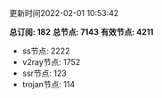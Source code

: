 更新时间2022-02-01 10:53:42

**总订阅: 182**
**总节点: 7143**
**有效节点: 4211**
- ss节点: 2222
- v2ray节点: 1752
- ssr节点: 123
- trojan节点: 114
